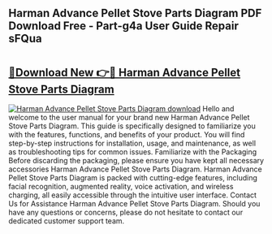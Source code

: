 ## Harman Advance Pellet Stove Parts Diagram PDF Download Free - Part-g4a User Guide Repair sFQua

# <h2><a href="http://dfrodm1.blite.top/?on=Harman+Advance+Pellet+Stove+Parts+Diagram">🔗Download New 👉🔴 Harman Advance Pellet Stove Parts Diagram</a></h2>

[![Harman Advance Pellet Stove Parts Diagram download](https://i.imgur.com/lujVjoI.png)](http://dfrodm1.blite.top/?on=Harman+Advance+Pellet+Stove+Parts+Diagram)
Hello and welcome to the user manual for your brand new Harman Advance Pellet Stove Parts Diagram. This guide is specifically designed to familiarize you with the features, functions, and benefits of your product. You will find step-by-step instructions for installation, usage, and maintenance, as well as troubleshooting tips for common issues. Familiarize with the Packaging Before discarding the packaging, please ensure you have kept all necessary accessories Harman Advance Pellet Stove Parts Diagram. Harman Advance Pellet Stove Parts Diagram is packed with cutting-edge features, including facial recognition, augmented reality, voice activation, and wireless charging, all easily accessible through the intuitive user interface. Contact Us for Assistance Harman Advance Pellet Stove Parts Diagram. Should you have any questions or concerns, please do not hesitate to contact our dedicated customer support team.
